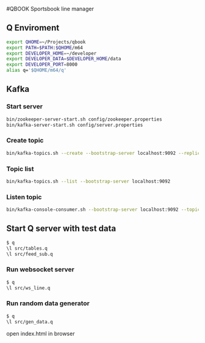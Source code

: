#QBOOK 
Sportsbook line manager 

## Q Enviroment

```sh
export QHOME=~/Projects/qbook
export PATH=$PATH:$QHOME/m64
export DEVELOPER_HOME=~/developer
export DEVELOPER_DATA=$DEVELOPER_HOME/data
export DEVELOPER_PORT=8000
alias q='$QHOME/m64/q'
```

## Kafka

### Start server

```sh
bin/zookeeper-server-start.sh config/zookeeper.properties
bin/kafka-server-start.sh config/server.properties
```

### Create topic
```sh
bin/kafka-topics.sh --create --bootstrap-server localhost:9092 --replication-factor 1 --partitions 1 --topic test
```
### Topic list
```sh
bin/kafka-topics.sh --list --bootstrap-server localhost:9092
```

### Listen topic
```sh
bin/kafka-console-consumer.sh --bootstrap-server localhost:9092 --topic test
```

## Start Q server with test data

```sh
$ q
\l src/tables.q
\l src/feed_sub.q
```

### Run websocket server 

```sh
$ q
\l src/ws_line.q
```

### Run random data generator

```sh
$ q
\l src/gen_data.q
```

open index.html in browser
